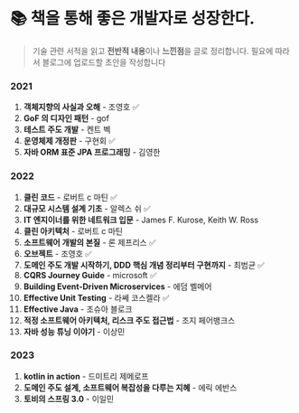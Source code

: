 # 📚 책을 통해 좋은 개발자로 성장한다.

> 기술 관련 서적을 읽고 **전반적 내용**이나 **느낀점**을 글로 정리합니다. 필요에 따라서 블로그에 업로드할 초안을 작성합니다

### 2021

1. **객체지향의 사실과 오해** - 조영호 ✅
2. **GoF 의 디자인 패턴** - gof
3. **테스트 주도 개발** - 켄트 벡
4. **운영체제 개정판** - 구현회 ✅
5. **자바 ORM 표준 JPA 프로그래밍** - 김영한

### 2022

1. **클린 코드** - 로버트 c 마틴 ✅
2. **대규모 시스템 설계 기초** - 알렉스 쉬 ✅
3. **IT 엔지이너를 위한 네트워크 입문** - James F. Kurose, Keith W. Ross
4. **클린 아키텍처** - 로버트 c 마틴
5. **소프트웨어 개발의 본질** - 론 제프리스 ✅
6. **오브젝트** - 조영호 ✅
7. **도메인 주도 개발 시작하기, DDD 핵심 개념 정리부터 구현까지** - 최범균 ✅
8. **CQRS Journey Guide** - microsoft ✅
9. **Building Event-Driven Microservices** - 에덤 벨메어
10. **Effective Unit Testing** - 라쎄 코스켈라 ✅
11. **Effective Java** - 조슈아 블로크
12. **적정 소프트웨어 아키텍처, 리스크 주도 접근법** - 조지 페어뱅크스
13. **자바 성능 튜닝 이야기** - 이상민

### 2023

1. **kotlin in action** - 드미트리 제메로프
2. **도메인 주도 설계, 소프트웨어 복잡성을 다루는 지혜** - 에릭 에반스
3. **토비의 스프링 3.0** - 이일민
